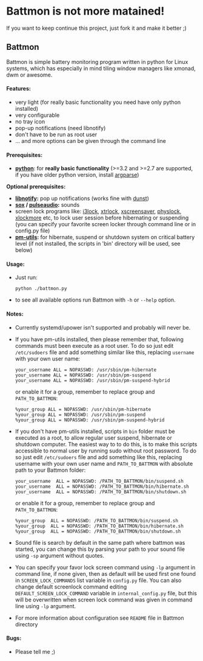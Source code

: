 # Battmon is not more matained!
If you want to keep continue this project, just fork it and make it better ;)

## Battmon
Battmon is simple battery monitoring program written in python for Linux systems, which has especially in mind tiling window managers like xmonad, dwm or awesome.

#### Features:
* very light (for really basic functionality you need have only python installed)
* very configurable
* no tray icon
* pop-up notifications (need libnotify)
* don't have to be run as root user
* ... and more options can be given through the command line

#### Prerequisites:
* **[python](http://python.org/download/)**: for **really basic functionality** (>=3.2 and >=2.7 are supported,
  if you have older python version, install [argparse](https://pypi.python.org/pypi/argparse))

**Optional prerequisites:** 
* **[libnotify](https://developer.gnome.org/libnotify/):** pop up notifications (works fine with [dunst](https://dunst-project.org))
* **[sox](http://sox.sourceforge.net/) / [pulseaudio](www.pulseaudio.org):** sounds
* screen lock programs like: [i3lock](http://i3wm.org/i3lock/), [xtrlock](http://ftp.debian.org/debian/pool/main/x/xtrlock/), [xscreensaver](http://ftp.debian.org/debian/pool/main/x/xtrlock/), [physlock](https://github.com/muennich/physlock), [xlockmore](http://www.tux.org/~bagleyd/xlockmore.html) etc, to lock user session before hibernating or suspending  
  (you can specify your favorite screen locker through command line or in config.py file)
* **[pm-utils](http://pm-utils.freedesktop.org/wiki/):** for hibernate, suspend or shutdown system on critical battery level
      (if not installed, the scripts in 'bin' directory will be used, see below)
      
#### Usage:
* Just run: 
  ```
  python ./battmon.py
  ```
  
* to see all available options run Battmon with `-h` or `--help` option.

#### Notes:
* Currently systemd/upower isn't supported and probably will never be.

* If you have pm-utils installed, then please remember that, following commands must been execute as a root user.
  To do so just edit `/etc/sudoers` file and add something  similar like this, replacing `username`
  with your own user name:
  ```
  your_username ALL = NOPASSWD: /usr/sbin/pm-hibernate
  your_username ALL = NOPASSWD: /usr/sbin/pm-suspend
  your_username ALL = NOPASSWD: /usr/sbin/pm-suspend-hybrid
  ```  
  or enable it for a group, remember to replace group and `PATH_TO_BATTMON`:  
  ```
  %your_group ALL = NOPASSWD: /usr/sbin/pm-hibernate
  %your_group ALL = NOPASSWD: /usr/sbin/pm-suspend
  %your_group ALL = NOPASSWD: /usr/sbin/pm-suspend-hybrid
  ```
  
* If you don't have pm-utils installed, scripts in `bin` folder must be executed
  as a root, to allow regular user suspend, hibernate or shutdown computer.
  The easiest way to to do this, is to make this scripts accessible to normal user
  by running sudo without root password.
  To do so just edit `/etc/sudoers` file and add something like this, replacing username
  with your own user name and `PATH_TO_BATTMON` with absolute path to your Battmon folder:
  ```
  your_username  ALL = NOPASSWD: /PATH_TO_BATTMON/bin/suspend.sh
  your_username  ALL = NOPASSWD: /PATH_TO_BATTMON/bin/hibernate.sh
  your_username  ALL = NOPASSWD: /PATH_TO_BATTMON/bin/shutdown.sh
  ```
  or enable it for a group, remember to replace group and `PATH_TO_BATTMON`:
  ```
  %your_group  ALL = NOPASSWD: /PATH_TO_BATTMON/bin/suspend.sh
  %your_group  ALL = NOPASSWD: /PATH_TO_BATTMON/bin/hibernate.sh
  %your_group  ALL = NOPASSWD: /PATH_TO_BATTMON/bin/shutdown.sh
  ```
  
* Sound file is search by default in the same path where battmon was started,
  you can change this by parsing your path to your sound file using `-sp` argument
  without quotes.

* You can specify your favor lock screen command using `-lp` argument in command line,
  if none given, then as default will be used first one found in `SCREEN_LOCK_COMMANDS`
  list variable in `config.py` file.
  You can also change default screenlock command editing `DEFAULT_SCREEN_LOCK_COMMAND` variable
  in `internal_config.py` file, but this will be overwritten when screen lock command
  was given in command line using `-lp` argument.
  
* For more information about configuration see  `README` file in Battmon directory 

#### Bugs:
* Please tell me ;)
